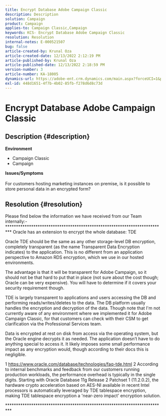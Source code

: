 ```yaml
---
title: Encrypt Database Adobe Campaign Classic
description: Description
solution: Campaign
product: Campaign
applies-to: Campaign Classic,Campaign
keywords: KCS- Encrypt Database Adobe Campaign Classic
resolution: Resolution
internal-notes: E-000521507
bug: false
article-created-by: Krunal Oza
article-created-date: 12/13/2022 2:12:19 PM
article-published-by: Krunal Oza
article-published-date: 12/13/2022 2:18:59 PM
version-number: 3
article-number: KA-18005
dynamics-url: https://adobe-ent.crm.dynamics.com/main.aspx?forceUCI=1&pagetype=entityrecord&etn=knowledgearticle&id=f9acc522-f07a-ed11-81ac-6045bd006b3d
exl-id: 448d1651-4f7b-4b02-85fb-f278d6d8c73d
---
```

# Encrypt Database Adobe Campaign Classic

## Description {#description}

<b>Environment</b>
- Campaign Classic
- Campaign



<b>Issues/Symptoms</b><br><br>For customers hosting marketing instances on premise, is it possible to store personal data in an encrypted form?<br>

## Resolution {#resolution}


Please find below the information we have received from our Team internally:-
\*\*\*\*\*\*\*\*\*\*\*\*\*\*\*\*\*\*\*\*\*\*\*\*\*\*\*\*\*\*\*\*\*\*\*\*\*\*\*\*\*\*\*\*\*\*\*\*\*\*\*\*\*\*\*\*\*\*\*\*\*\*\*\*\*\*\*\*\*\*\*\*\*\*
Oracle has an extension to encrypt the whole database: TDE

Oracle TDE should be the same as any other storage-level DB encryption, completely transparent (as the name Transparent Data Encryption indicates) to the application. This is no different from an application perspective to Amazon RDS encryption, which we use in our hosted environments.

The advantage is that it will be transparent for Adobe Campaign, so it should not be that hard to put that in place (not sure about the cost though; Oracle can be very expensive). You will have to determine if it covers your security requirement though.

TDE is largely transparent to applications and users accessing the DB and performing reads/writes/deletes to the data. The DB platform usually handles the encryption and decryption of the data. Though note that I'm not currently aware of any environment where we implemented it for Adobe Campaign Classic, for that customers can check with their CSM to get clarification via the Professional Services team.

Data is encrypted at rest on disk from access via the operating system, but the Oracle engine decrypts it as needed. The application doesn’t have to do anything special to access it. It likely imposes some small performance impact as any encryption would, though according to their docs this is negligible.

1 https://www.oracle.com/database/technologies/faq-tde.html
2 According to internal benchmarks and feedback from our customers running production workloads, the performance overhead is typically in the single digits. Starting with Oracle Database 11g Release 2 Patchset 1 (11.2.0.2), the hardware crypto acceleration based on AES-NI available in recent Intel processors is automatically leveraged by TDE tablespace encryption, making TDE tablespace encryption a 'near-zero impact' encryption solution.

\*\*\*\*\*\*\*\*\*\*\*\*\*\*\*\*\*\*\*\*\*\*\*\*\*\*\*\*\*\*\*\*\*\*\*\*\*\*\*\*\*\*\*\*\*\*\*\*\*\*\*\*\*\*\*\*\*\*\*\*\*\*\*\*\*\*\*\*\*\*\*\*\*\*

